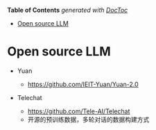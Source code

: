 <!-- START doctoc generated TOC please keep comment here to allow auto update -->
<!-- DON'T EDIT THIS SECTION, INSTEAD RE-RUN doctoc TO UPDATE -->
**Table of Contents**  *generated with [DocToc](https://github.com/thlorenz/doctoc)*

- [Open source LLM](#open-source-llm)

<!-- END doctoc generated TOC please keep comment here to allow auto update -->


# Open source LLM

- Yuan
  - https://github.com/IEIT-Yuan/Yuan-2.0

- Telechat
  - https://github.com/Tele-AI/Telechat
  - 开源的预训练数据，多轮对话的数据构建方式


